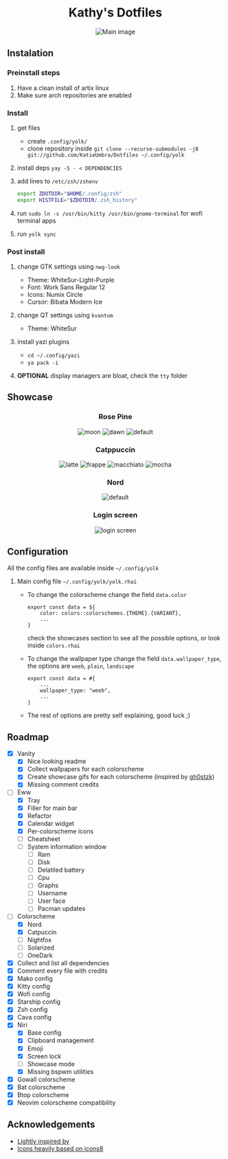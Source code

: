 <div align="center">

# Kathy's Dotfiles
![Main image](https://github.com/KatieUmbra/Dotfiles/blob/main/eggs/assets/showcase/main.png?raw=true)

</div>

## Instalation

### Preinstall steps

1. Have a clean install of artix linux
2. Make sure arch repositories are enabled

### Install

1. get files
    - create `.config/yolk/`
    - clone repository inside `git clone --recurse-submodules -j8 git://github.com/KatieUmbra/Dotfiles ~/.config/yolk`

2. install deps `yay -S - < DEPENDENCIES`

3. add lines to `/etc/zsh/zshenv`
    ```sh
    export ZDOTDIR="$HOME/.config/zsh"
    export HISTFILE="$ZDOTDIR/.zsh_history"
    ```

4. run `sudo ln -s /usr/bin/kitty /usr/bin/gnome-terminal` for wofi terminal apps

5. run `yolk sync`

### Post install

1. change GTK settings using `nwg-look`
    - Theme: WhiteSur-Light-Purple
    - Font: Work Sans Regular 12
    - Icons: Numix Circle
    - Cursor: Bibata Modern Ice

2. change QT settings using `kvantum`
    - Theme: WhiteSur

3. install yazi plugins
    - `cd ~/.config/yazi`
    - `ya pack -i`

4. **OPTIONAL** display managers are bloat, check the `tty` folder

## Showcase

<div align="center">
    
### Rose Pine
![moon](https://github.com/KatieUmbra/Dotfiles/blob/main/eggs/assets/showcase/rosepine-moon.gif?raw=true)
![dawn](https://github.com/KatieUmbra/Dotfiles/blob/main/eggs/assets/showcase/rosepine-dawn.gif?raw=true)
![default](https://github.com/KatieUmbra/Dotfiles/blob/main/eggs/assets/showcase/rosepine-default.gif?raw=true)

### Catppuccin
![latte](https://github.com/KatieUmbra/Dotfiles/blob/main/eggs/assets/showcase/catppuccin-latte.gif?raw=true)
![frappe](https://github.com/KatieUmbra/Dotfiles/blob/main/eggs/assets/showcase/catppuccin-frappe.gif?raw=true)
![macchiato](https://github.com/KatieUmbra/Dotfiles/blob/main/eggs/assets/showcase/catppuccin-macchiato.gif?raw=true)
![mocha](https://github.com/KatieUmbra/Dotfiles/blob/main/eggs/assets/showcase/catppuccin-mocha.gif?raw=true)

### Nord
![default](https://github.com/KatieUmbra/Dotfiles/blob/main/eggs/assets/showcase/nord-default.gif?raw=true)

### Login screen
![login screen](https://github.com/KatieUmbra/Dotfiles/blob/main/eggs/assets/showcase/login.png?raw=true)

</div>

## Configuration

All the config files are available inside `~/.config/yolk`

1. Main config file `~/.config/yolk/yolk.rhai`
    - To change the colorscheme change the field `data.color`
      ```rhai
      export const data = ${
          color: colors::colorschemes.{THEME}.{VARIANT},
          ...
      }
      ```
      check the showcases section to see all the possible options, or look inside `colors.rhai`

    - To change the wallpaper type change the field `data.wallpaper_type`, the options are `weeb`, `plain`, `landscape`
      ```rhai
      export const data = #{
          ...
          wallpaper_type: "weeb",
          ...
      }
      ```

    - The rest of options are pretty self explaining, good luck ;)

## Roadmap

- [x] Vanity
    - [x] Nice looking readme
    - [x] Collect wallpapers for each colorscheme
    - [x] Create showcase gifs for each colorscheme (inspired by [gh0stzk](https://github.com/gh0stzk/dotfiles))
    - [x] Missing comment credits
- [ ] Eww
    - [x] Tray
    - [x] Filler for main bar
    - [x] Refactor
    - [x] Calendar widget
    - [x] Per-colorscheme icons
    - [ ] Cheatsheet
    - [ ] System information window
        - [ ] Ram
        - [ ] Disk
        - [ ] Delatiled battery
        - [ ] Cpu
        - [ ] Graphs
        - [ ] Username
        - [ ] User face
        - [ ] Pacman updates
- [ ] Colorscheme
    - [x] Nord
    - [x] Catpuccin
    - [ ] Nightfox
    - [ ] Solarized
    - [ ] OneDark
- [x] Collect and list all dependencies
- [x] Comment every file with credits
- [x] Mako config
- [x] Kitty config
- [x] Wofi config
- [x] Starship config
- [x] Zsh config
- [x] Cava config
- [x] Niri
    - [x] Base config
    - [x] Clipboard management
    - [x] Emoji
    - [x] Screen lock
    - [ ] Showcase mode
    - [x] Missing bspwm utilities
- [x] Gowall colorscheme
- [x] Bat colorscheme
- [x] Btop colorscheme
- [x] Neovim colorscheme compatibility

## Acknowledgements

- [Lightly inspired by](https://github.com/gh0stzk/dotfiles)
- [Icons heavily based on icons8](https://icons8.com)
